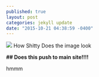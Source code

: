 ```yaml
---
published: true
layout: post
categories: jekyll update
date: "2015-10-21 04:38:59 -0400"
---
```


![](http://www.newton.ac.uk/files/covers/968361.jpg)
How Shitty Does the image look

**## Does this push to main site!!!!**

hmmm
